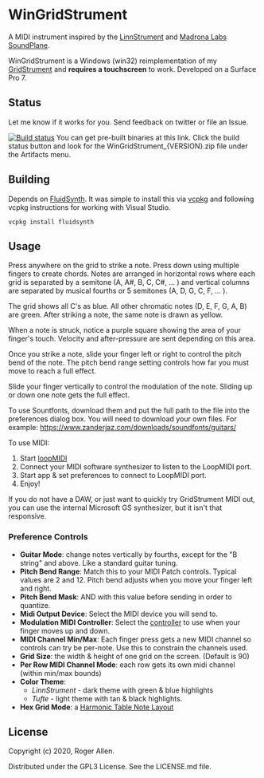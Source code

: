 # WinGridStrument

A MIDI instrument inspired by the [LinnStrument](http://www.rogerlinndesign.com/linnstrument.html) and 
[Madrona Labs SoundPlane](http://madronalabs.com/soundplane).

WinGridStrument is a Windows (win32) reimplementation of my [GridStrument](https://github.com/rogerallen/GridStrument) 
and **requires a touchscreen** to work.  Developed on a Surface Pro 7.

## Status

Let me know if it works for you.  Send feedback on twitter or file an Issue.

[![Build status](https://ci.appveyor.com/api/projects/status/7n24031r405mv2bv?svg=true)](https://ci.appveyor.com/project/rogerallen/wingridstrument)
You can get pre-built binaries at this link.  Click the build status button and look for the WinGridStrument_{VERSION}.zip file under the
Artifacts menu.

## Building

Depends on [FluidSynth](http://www.fluidsynth.org/).  It was simple to install this via [vcpkg](https://github.com/microsoft/vcpkg) and 
following vcpkg instructions for working with Visual Studio.

```
vcpkg install fluidsynth
```

## Usage

Press anywhere on the grid to strike a note.  Press down using multiple fingers to create chords.  Notes are arranged 
in horizontal rows where each grid is separated by a semitone (A, A#, B, C, C#, ... ) 
and vertical columns are separated by musical fourths or 5 semitones (A, D, G, C, F, ... ).

The grid shows all C's as blue.  All other chromatic notes (D, E, F, G, A, B) are green.
After striking a note, the same note is drawn as yellow.

When a note is struck, notice a purple square showing the area of your finger's touch.  Velocity and after-pressure
are sent depending on this area.

Once you strike a note, slide your finger left or right to control the pitch bend of the note.    The pitch bend range
setting controls how far you must move to reach a full effect.

Slide your finger vertically to control the modulation of the note.  Sliding up or down one note gets the full effect.

To use Sountfonts, download them and put the full path to the file into the preferences dialog box.  You will need to download 
your own files.  For example: https://www.zanderjaz.com/downloads/soundfonts/guitars/

To use MIDI:
1. Start [loopMIDI](http://www.tobias-erichsen.de/software/loopmidi.html) 
2. Connect your MIDI software synthesizer to listen to the LoopMIDI port.
3. Start app & set preferences to connect to LoopMIDI port.
4. Enjoy!

If you do not have a DAW, or just want to quickly try GridStrument MIDI out, you can use the internal Microsoft GS 
synthesizer, but it isn't that responsive.

### Preference Controls

- __Guitar Mode__: change notes vertically by fourths, except for the "B string" and above.  Like a standard guitar tuning.
- __Pitch Bend Range__: Match this to your MIDI Patch controls.  Typical values are 2 and 12.  Pitch bend adjusts when you move your finger left and right.
- __Pitch Bend Mask__: AND with this value before sending in order to quantize.
- __Midi Output Device__: Select the MIDI device you will send to.
- __Modulation MIDI Controller__: Select the [controller](https://www.midi.org/specifications-old/item/table-3-control-change-messages-data-bytes-2) to use when your finger moves up and down.
- __MIDI Channel Min/Max__: Each finger press gets a new MIDI channel so controls can try be per-note.  Use this to constrain the channels used.
- __Grid Size__: the width & height of one grid on the screen.  (Default is 90)
- __Per Row MIDI Channel Mode__: each row gets its own midi channel (within min/max bounds)
- __Color Theme__:
  - _LinnStrument_ - dark theme with green & blue highlights
  - _Tufte_ - light theme with tan & black highlights.
- __Hex Grid Mode__: a [Harmonic Table Note Layout](https://en.wikipedia.org/wiki/Harmonic_table_note_layout)

## License

Copyright (c) 2020, Roger Allen.

Distributed under the GPL3 License.  See the LICENSE.md file.
